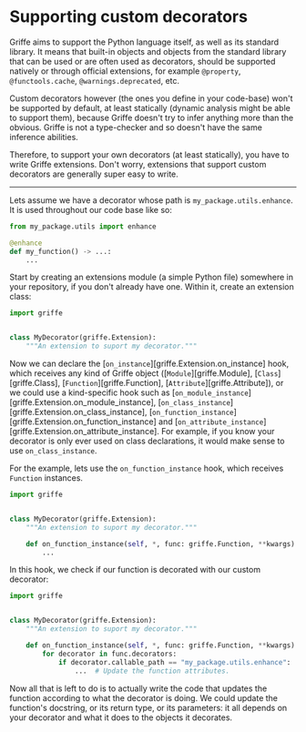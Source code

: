 # Supporting custom decorators

Griffe aims to support the Python language itself, as well as its standard library. It means that built-in objects and objects from the standard library that can be used or are often used as decorators, should be supported natively or through official extensions, for example `@property`, `@functools.cache`, `@warnings.deprecated`, etc.

Custom decorators however (the ones you define in your code-base) won't be supported by default, at least statically (dynamic analysis might be able to support them), because Griffe doesn't try to infer anything more than the obvious. Griffe is not a type-checker and so doesn't have the same inference abilities.

Therefore, to support your own decorators (at least statically), you have to write Griffe extensions. Don't worry, extensions that support custom decorators are generally super easy to write.

---

Lets assume we have a decorator whose path is `my_package.utils.enhance`. It is used throughout our code base like so:

```python
from my_package.utils import enhance

@enhance
def my_function() -> ...:
    ...
```

Start by creating an extensions module (a simple Python file) somewhere in your repository, if you don't already have one. Within it, create an extension class:

```python
import griffe


class MyDecorator(griffe.Extension):
    """An extension to suport my decorator."""
```

Now we can declare the [`on_instance`][griffe.Extension.on_instance] hook, which receives any kind of Griffe object ([`Module`][griffe.Module], [`Class`][griffe.Class], [`Function`][griffe.Function], [`Attribute`][griffe.Attribute]), or we could use a kind-specific hook such as [`on_module_instance`][griffe.Extension.on_module_instance], [`on_class_instance`][griffe.Extension.on_class_instance], [`on_function_instance`][griffe.Extension.on_function_instance] and [`on_attribute_instance`][griffe.Extension.on_attribute_instance]. For example, if you know your decorator is only ever used on class declarations, it would make sense to use `on_class_instance`.

For the example, lets use the `on_function_instance` hook, which receives `Function` instances.

```python hl_lines="7-8"
import griffe


class MyDecorator(griffe.Extension):
    """An extension to suport my decorator."""

    def on_function_instance(self, *, func: griffe.Function, **kwargs) -> None:
        ...
```

In this hook, we check if our function is decorated with our custom decorator:

```python hl_lines="8-10"
import griffe


class MyDecorator(griffe.Extension):
    """An extension to suport my decorator."""

    def on_function_instance(self, *, func: griffe.Function, **kwargs) -> None:
        for decorator in func.decorators:
            if decorator.callable_path == "my_package.utils.enhance":
                ...  # Update the function attributes.
```

Now all that is left to do is to actually write the code that updates the function according to what the decorator is doing. We could update the function's docstring, or its return type, or its parameters: it all depends on your decorator and what it does to the objects it decorates.
